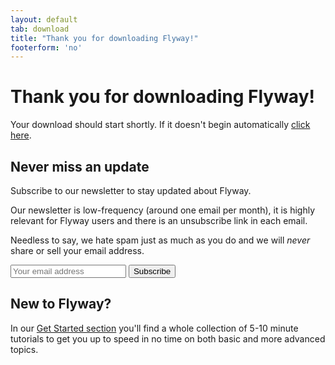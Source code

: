 ```yaml
---
layout: default
tab: download
title: "Thank you for downloading Flyway!"
footerform: 'no'
---
```

# Thank you for downloading Flyway!

Your download should start shortly. If it doesn't begin automatically <a id="manual-dl" href="">click here</a>.

<div class="row">
<div class="col-md-6">
<h2>Never miss an update</h2>

<p>Subscribe to our newsletter to stay updated about Flyway.</p>

<p>Our newsletter is low-frequency (around one email per month),
it is highly relevant for Flyway users and there is an unsubscribe link in each email.</p>

<p class="note">Needless to say, we hate spam just as much as you do and we will <i>never</i> share or sell your email address.</p>

<form action="//boxfuse.us9.list-manage.com/subscribe/post?u=0e72f61962b6b47f78568d56c&amp;id=e1046edb96" method="post" id="mc-embedded-subscribe-form-thankyou" name="mc-embedded-subscribe-form-thankyou" class="validate form-inline" target="_blank" novalidate>
    <div>
        <div class="input-group">
            <input type="email" value="" name="EMAIL" required="required" class="form-control" id="mce-EMAIL-thankyou" placeholder="Your email address">
            <span class="input-group-btn">
                <input type="submit" value="Subscribe" name="subscribe" id="mc-embedded-subscribe-thankyou" class="btn btn-primary">
                </span>
        </div>
        <div id="mce-responses-thankyou" class="clear form-control-feedback">
            <div class="response" id="mce-error-response" style="display:none"></div>
            <div class="response" id="mce-success-response" style="display:none"></div>
        </div>    <!-- real people should not fill this in and expect good things - do not remove this or risk form bot signups-->
        <div style="position: absolute; left: -5000px;"><input type="text" name="b_0e72f61962b6b47f78568d56c_e1046edb96" tabindex="-1" value=""></div>
    </div>
</form>

</div>
<div class="col-md-6">
<h2>New to Flyway?</h2>
In our <a href="/getstarted">Get Started section</a> you'll find a whole collection of 5-10 minute tutorials to get you 
up to speed in no time on both basic and more advanced topics.
</div>
</div>

<script type="text/javascript">
    $(function () {
        var dl = new URL(window.location.href).searchParams.get("dl");
        $("#manual-dl").attr("href", dl);
        downloadDeferred(dl);
    });
</script>
